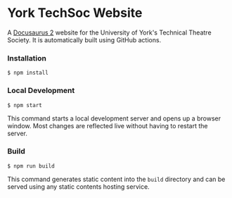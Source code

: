# York TechSoc Website

A [Docusaurus 2](https://docusaurus.io/) website for the University of York's Technical Theatre Society. It is automatically built using GitHub actions.

### Installation

```
$ npm install
```

### Local Development

```
$ npm start
```

This command starts a local development server and opens up a browser window. Most changes are reflected live without having to restart the server.

### Build

```
$ npm run build
```

This command generates static content into the `build` directory and can be served using any static contents hosting service.
